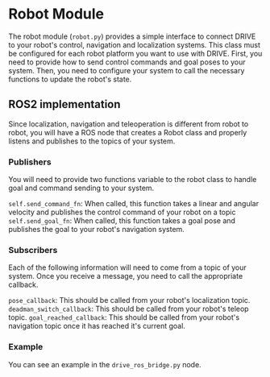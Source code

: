 # Robot Module

The robot module (`robot.py`) provides a simple interface to connect DRIVE to your robot's control, navigation and localization systems. This class must be configured for each robot platform you want to use with DRIVE. First, you need to provide how to send control commands and goal poses to your system. Then, you need to configure your system to call the necessary functions to update the robot's state.

## ROS2 implementation

Since localization, navigation and teleoperation is different from robot to robot, you will have a ROS node that creates a Robot class and properly listens and publishes to the topics of your system.

### Publishers

You will need to provide two functions variable to the robot class to handle goal and command sending to your system.

`self.send_command_fn`: When called, this function takes a linear and angular velocity and publishes the control command of your robot on a topic
`self.send_goal_fn`: When called, this function takes a goal pose and publishes the goal to your robot's navigation system.

### Subscribers

Each of the following information will need to come from a topic of your system. Once you receive a message, you need to call the appropriate callback.

`pose_callback`: This should be called from your robot's localization topic.
`deadman_switch_callback`: This should be called from your robot's teleop topic.
`goal_reached_callback`: This should be called from your robot's navigation topic once it has reached it's current goal.

### Example

You can see an example in the `drive_ros_bridge.py` node.

